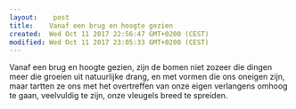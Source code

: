 ```yaml
---
layout:    post
title:    Vanaf een brug en hoogte gezien
created:  Wed Oct 11 2017 22:56:47 GMT+0200 (CEST)
modified: Wed Oct 11 2017 23:05:33 GMT+0200 (CEST)
---
```


Vanaf een brug en hoogte gezien, zijn de bomen niet zozeer die dingen meer die groeien uit natuurlijke drang, en met vormen die ons oneigen zijn, maar tartten ze ons met het overtreffen van onze eigen verlangens omhoog te gaan, veelvuldig te zijn, onze vleugels breed te spreiden.
